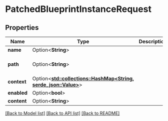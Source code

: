 # PatchedBlueprintInstanceRequest

## Properties

Name | Type | Description | Notes
------------ | ------------- | ------------- | -------------
**name** | Option<**String**> |  | [optional]
**path** | Option<**String**> |  | [optional][default to ]
**context** | Option<[**std::collections::HashMap<String, serde_json::Value>**](serde_json::Value.md)> |  | [optional]
**enabled** | Option<**bool**> |  | [optional]
**content** | Option<**String**> |  | [optional]

[[Back to Model list]](../README.md#documentation-for-models) [[Back to API list]](../README.md#documentation-for-api-endpoints) [[Back to README]](../README.md)


